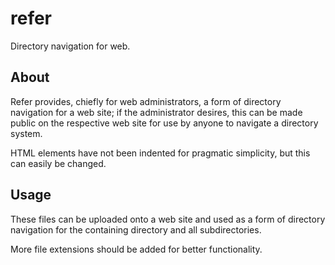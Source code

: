 # refer

Directory navigation for web.

## About

Refer provides, chiefly for web administrators, a form of directory navigation for a web site; if the administrator desires, this can be made public on the respective web site for use by anyone to navigate a directory system.

HTML elements have not been indented for pragmatic simplicity, but this can easily be changed.

## Usage

These files can be uploaded onto a web site and used as a form of directory navigation for the containing directory and all subdirectories.

More file extensions should be added for better functionality.

